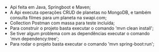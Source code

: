 <ul>
<li>Api feita em Java, Springboot e Maven;</li>
<li>A Api executa operações CRUD de planetas no MongoDB, e também consulta filmes para um planeta na swapi.com;</li>
<li>Collection Postman com massa para teste incluída;</li>
<li>Para construir o projeto basta executar o comando 'mvn clean install';</li>
<li>Se tiver algum problema com as dependências executar o comando 'mvn dependency:tree';</li>
<li>Para rodar o projeto basta executar o comando 'mvn spring-boot:run';</li>
</ul>  
